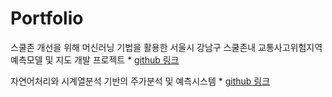 # Portfolio

스쿨존 개선을 위해 머신러닝 기법을 활용한 서울시 강남구 스쿨존내 교통사고위험지역 예측모델 및 지도 개발 프로젝트 * [github 링크](https://github.com/kimseojeong6533/SZ-Wannabe/blob/master/%EC%8A%A4%EC%BF%A8%EC%A1%B4%EC%9C%84%ED%97%98%EC%98%88%EC%B8%A1_EDA_Modeling_Mapping.ipynb)


자연어처리와 시계열분석 기반의 주가분석 및 예측시스템 * [github 링크](https://github.com/ejihoon6065/Project_TurnAround)



